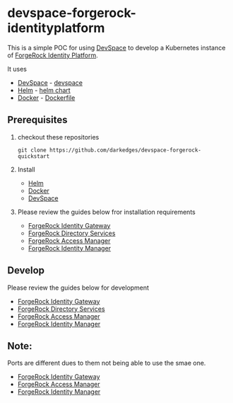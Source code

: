 # devspace-forgerock-identityplatform

This is a simple POC for using [DevSpace](https://devspace.sh) to develop a Kubernetes instance of [ForgeRock Identity Platform](https://backstage.forgerock.com/docs/platform/7.2/platform-guide/about.html).

It uses

- [DevSpace](https://devspace.sh/) - [devspace](devspace)
- [Helm](https://helm.sh/) - [helm chart](helm)
- [Docker](https://www.docker.com/) - [Dockerfile](docker/Dockerfile)

## Prerequisites

1. checkout these repositories

   ```console
   git clone https://github.com/darkedges/devspace-forgerock-quickstart
   ```

1. Install

   - [Helm](https://helm.sh/docs/intro/install/)
   - [Docker](https://docs.docker.com/get-docker/)
   - [DevSpace](https://devspace.sh/cli/docs/getting-started/installation)

1. Please review the guides below fror installation requirements

   - [ForgeRock Identity Gateway](../frig/README.md#prerequisites)
   - [ForgeRock Directory Services](../frds/README.md#prerequisites)
   - [ForgeRock Access Manager](../fram/README.md#prerequisites)
   - [ForgeRock Identity Manager](../frim/README.md#prerequisites)

## Develop

Please review the guides below for development

- [ForgeRock Identity Gateway](../frig/README.md#develop)
- [ForgeRock Directory Services](../frds/README.md#develop)
- [ForgeRock Access Manager](../fram/README.md#develop)
- [ForgeRock Identity Manager](../frim/README.md#develop)

## Note:

Ports are different dues to them not being able to use the smae one.

- [ForgeRock Identity Gateway](http://ig7f000001.nip.io:8080)
- [ForgeRock Access Manager](http://ig7f000001.nip.io:8081)
- [ForgeRock Identity Manager](http://ig7f000001.nip.io:8082)
